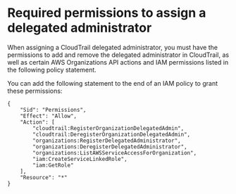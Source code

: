 # Required permissions to assign a delegated administrator<a name="cloudtrail-delegated-administrator-permissions"></a>

When assigning a CloudTrail delegated administrator, you must have the permissions to add and remove the delegated administrator in CloudTrail, as well as certain AWS Organizations API actions and IAM permissions listed in the following policy statement\.

You can add the following statement to the end of an IAM policy to grant these permissions:

```
{
    "Sid": "Permissions",
    "Effect": "Allow",
    "Action": [
        "cloudtrail:RegisterOrganizationDelegatedAdmin",
        "cloudtrail:DeregisterOrganizationDelegatedAdmin",
        "organizations:RegisterDelegatedAdministrator",
        "organizations:DeregisterDelegatedAdministrator",
        "organizations:ListAWSServiceAccessForOrganization",
        "iam:CreateServiceLinkedRole",
        "iam:GetRole"
    ],
    "Resource": "*"
}
```